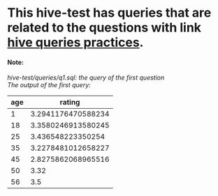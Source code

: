 This hive-test has queries that are related to the questions with link
[hive queries practices](https://u.geekbang.org/lesson/374?article=542681&utm_source=time_web&utm_medium=menu&utm_term=timewebmenu).
=======================

#### Note:

<i>hive-test/queries/q1.sql: the query of the first question<br>
The output of the first query:

| age | rating |
|-----|--------|
|1	|3.2941176470588234|
|18	|3.3580246913580245|
|25	|3.436548223350254|
|35	|3.2278481012658227|
|45	|2.8275862068965516|
|50	|3.32|
|56	|3.5|


